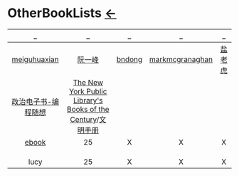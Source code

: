 # OtherBookLists  [←](index.md)

| _ | _ | _ | _ | _ |
|:---:|:---:|:---:|:---:|:---:|
| [meiguhuaxian](https://www.cnblogs.com/meiguhuaxian/p/11641423.html) | [阮一峰](https://github.com/ruanyf/reading-list#%E7%A7%91%E5%AD%A6) | [bndong](https://www.cnblogs.com/bndong/p/10300036.html) | [markmcgranaghan](https://markmcgranaghan.com/books) | [盐老虎](https://salttiger.com/archives/) |
| [政治电子书-编程随想](https://github.com/programthink/books) | [The New York Public Library's Books of the Century](https://www.nypl.org/voices/print-publications/books-of-the-century)/[文明手册](https://medium.com/the-long-now-foundation/tim-oreilly-s-book-list-for-the-manual-for-civilization-69598baf562f) | []() | []() | []() |
| [ebook](https://www.cnblogs.com/yasepix/p/12431379.html) | 25 | X | X | X |
| []() | []() | []() | []() | []() |
| []() | []() | []() | []() | []() |
| []() | []() | []() | []() | []() |
| lucy | 25 | X | X | X |


